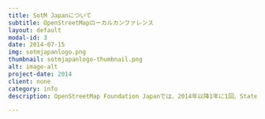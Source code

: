```yaml
---
title: SotM Japanについて
subtitle: OpenStreetMapローカルカンファレンス
layout: default
modal-id: 3
date: 2014-07-15
img: sotmjapanlogo.png
thumbnail: sotmjapanlogo-thumbnail.png
alt: image-alt
project-date: 2014
client: none
category: info
description: OpenStreetMap Foundation Japanでは、2014年以降1年に1回、State of the Map Japanとして、ローカルカンファレンスの開催を行っています。<ul><li><a href="https://stateofthemap.jp/2014/">State of the Map Japan 2014 - 東京</a></li><li><a href="https://stateofthemap.jp/2015/">State of the Map Japan 2015 - 浜松</a></li><li><a href="https://stateofthemap.jp/2016/">State of the Map Japan 2016 - 東京</a></li><li><a href="https://2017.stateofthemap.org/ja/">State of the Map 2017 - 会津若松</a> (英国OSMFと共催、国際カンファレンスとして開催)</li><li><a href="https://stateofthemap.jp/2018/">State of the Map Japan 2018</a></li></ul>

---
```

